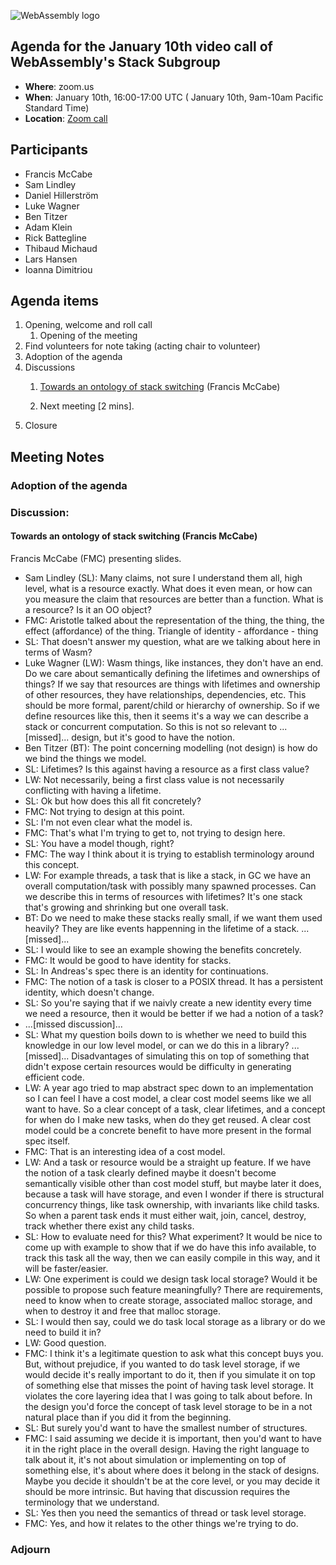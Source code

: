 ![WebAssembly logo](/images/WebAssembly.png)

## Agenda for the January 10th video call of WebAssembly's Stack Subgroup

- **Where**: zoom.us
- **When**:  January 10th, 16:00-17:00 UTC ( January 10th, 9am-10am Pacific Standard Time)
- **Location**: [Zoom call](https://zoom.us/j/91846860726?pwd=NVVNVmpvRVVFQkZTVzZ1dTFEcXgrdz09)


## Participants
- Francis McCabe
- Sam Lindley
- Daniel Hillerström
- Luke Wagner
- Ben Titzer
- Adam Klein
- Rick Battegline
- Thibaud Michaud
- Lars Hansen
- Ioanna Dimitriou



## Agenda items

1. Opening, welcome and roll call
    1. Opening of the meeting
1. Find volunteers for note taking (acting chair to volunteer)
1. Adoption of the agenda
1. Discussions
   1. [Towards an ontology of stack switching](https://docs.google.com/presentation/d/1OoVTsCuQH8FMkEkhOsuZwnNkVFW_6_PFq_WEYYFOiS0/edit?usp=sharing) (Francis McCabe)

   2. Next meeting [2 mins].
1. Closure

## Meeting Notes


### Adoption of the agenda

### Discussion:

#### Towards an ontology of stack switching (Francis McCabe)

Francis McCabe (FMC) presenting slides.

- Sam Lindley (SL): Many claims, not sure I understand them all, high level, what is a resource exactly. What does it even mean, or how can you measure the claim that resources are better than a function. What is a resource? Is it an OO object?
- FMC: Aristotle talked about the representation of the thing, the thing, the effect (affordance) of the thing.
  Triangle of identity - affordance - thing
- SL: That doesn't answer my question, what are we talking about here in terms of Wasm?
- Luke Wagner (LW): Wasm things, like instances, they don't have an end. Do we care about semantically defining the lifetimes and ownerships of things? If we say that resources are things with lifetimes and ownership of other resources, they have relationships, dependencies, etc. This should be more formal, parent/child or hierarchy of ownership. So if we define resources like this, then it seems it's a way we can describe a stack or concurrent computation. So this is not so relevant to ...[missed]... design, but it's good to have the notion.
- Ben Titzer (BT): The point concerning modelling (not design) is how do we bind the things we model.
- SL: Lifetimes? Is this against having a resource as a first class value?
- LW: Not necessarily, being a first class value is not necessarily conflicting with having a lifetime.
- SL: Ok but how does this all fit concretely?
- FMC: Not trying to design at this point.
- SL: I'm not even clear what the model is.
- FMC: That's what I'm trying to get to, not trying to design here.
- SL: You have a model though, right?
- FMC: The way I think about it is trying to establish terminology around this concept.
- LW: For example threads, a task that is like a stack, in GC we have an overall computation/task with possibly many spawned processes. Can we describe this in terms of resources with lifetimes? It's one stack that's growing and shrinking but one overall task.
- BT: Do we need to make these stacks really small, if we want them used heavily? They are like events happenning in the lifetime of a stack. ...[missed]...
- SL: I would like to see an example showing the benefits concretely.
- FMC: It would be good to have identity for stacks.
- SL: In Andreas's spec there is an identity for continuations.
- FMC: The notion of a task is closer to a POSIX thread. It has a persistent identity, which doesn't change.
- SL: So you're saying that if we naivly create a new identity every time we need a resource, then it would be better if we had a notion of a task?
- ...[missed discussion]...
- SL: What my question boils down to is whether we need to build this knowledge in our low level model, or can we do this in a library? ...[missed]... Disadvantages of simulating this on top of something that didn't expose certain resources would be difficulty in generating efficient code.
- LW: A year ago tried to map abstract spec down to an implementation so I can feel I have a cost model, a clear cost model seems like we all want to have. So a clear concept of a task, clear lifetimes, and a concept for when do I make new tasks, when do they get reused. A clear cost model could be a concrete benefit to have more present in the formal spec itself.
- FMC: That is an interesting idea of a cost model.
- LW: And a task or resource would be a straight up feature. If we have the notion of a task clearly defined maybe it doesn't become semantically visible other than cost model stuff, but maybe later it does, because a task will have storage, and even I wonder if there is structural concurrency things, like task ownership, with invariants like child tasks. So when a parent task ends it must either wait, join, cancel, destroy, track whether there exist any child tasks.
- SL: How to evaluate need for this? What experiment? It would be nice to come up with example to show that if we do have this info available, to track this task all the way, then we can easily compile in this way, and it will be faster/easier.
- LW: One experiment is could we design task local storage? Would it be possible to propose such feature meaningfully? There are requirements, need to know when to create storage, associated malloc storage, and when to destroy it and free that malloc storage.
- SL: I would then say, could we do task local storage as a library or do we need to build it in?
- LW: Good question.
- FMC: I think it's a legitimate question to ask what this concept buys you. But, without prejudice, if you wanted to do task level storage, if we would decide it's really important to do it, then if you simulate it on top of something else that misses the point of having task level storage. It violates the core layering idea that I was going to talk about before. In the design you'd force the concept of task level storage to be in a not natural place than if you did it from the beginning.
- SL: But surely you'd want to have the smallest number of structures.
- FMC: I said assuming we decide it is important, then you'd want to have it in the right place in the overall design. Having the right language to talk about it, it's not about simulation or implementing on top of something else, it's about where does it belong in the stack of designs. Maybe you decide it shouldn't be at the core level, or you may decide it should be more intrinsic. But having that discussion requires the terminology that we understand.
- SL: Yes then you need the semantics of thread or task level storage.
- FMC: Yes, and how it relates to the other things we're trying to do.


### Adjourn

